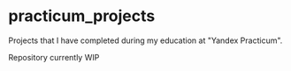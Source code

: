 # practicum_projects
Projects that I have completed during my education at "Yandex Practicum".

Repository currently WIP
